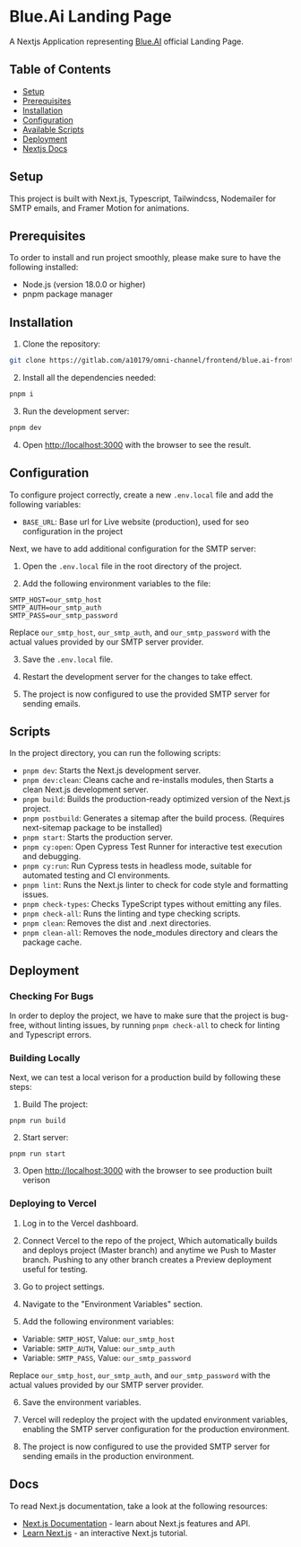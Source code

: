 # Blue.Ai Landing Page

A Nextjs Application representing [Blue.AI](https://blue.ai) official Landing Page.

## Table of Contents

- [Setup](#Setup)
- [Prerequisites](#prerequisites)
- [Installation](#installation)
- [Configuration](#configuration)
- [Available Scripts](#scripts)
- [Deployment](#deployment)
- [Nextjs Docs](#docs)

## Setup

This project is built with Next.js, Typescript, Tailwindcss, Nodemailer for SMTP emails, and Framer Motion for animations.

## Prerequisites

To order to install and run project smoothly, please make sure to have the following installed:

- Node.js (version 18.0.0 or higher)
- pnpm package manager

## Installation

1. Clone the repository:

```bash
git clone https://gitlab.com/a10179/omni-channel/frontend/blue.ai-frontend.git
```

2. Install all the dependencies needed:

```bash
pnpm i
```

3. Run the development server:

```bash
pnpm dev
```

4. Open [http://localhost:3000](http://localhost:3000) with the browser to see the result.

## Configuration

To configure project correctly, create a new `.env.local` file and add the following variables:

- `BASE_URL`: Base url for Live website (production), used for seo configuration in the project

Next, we have to add additional configuration for the SMTP server:

1. Open the `.env.local` file in the root directory of the project.

2. Add the following environment variables to the file:

```
SMTP_HOST=our_smtp_host
SMTP_AUTH=our_smtp_auth
SMTP_PASS=our_smtp_password
```

Replace `our_smtp_host`, `our_smtp_auth`, and `our_smtp_password` with the actual values provided by our SMTP server provider.

3. Save the `.env.local` file.

4. Restart the development server for the changes to take effect.

5. The project is now configured to use the provided SMTP server for sending emails.

## Scripts

In the project directory, you can run the following scripts:

- `pnpm dev`: Starts the Next.js development server.
- `pnpm dev:clean`: Cleans cache and re-installs modules, then Starts a clean Next.js development server.
- `pnpm build`: Builds the production-ready optimized version of the Next.js project.
- `pnpm postbuild`: Generates a sitemap after the build process. (Requires next-sitemap package to be installed)
- `pnpm start`: Starts the production server.
- `pnpm cy:open`: Open Cypress Test Runner for interactive test execution and debugging.
- `pnpm cy:run`: Run Cypress tests in headless mode, suitable for automated testing and CI environments.
- `pnpm lint`: Runs the Next.js linter to check for code style and formatting issues.
- `pnpm check-types`: Checks TypeScript types without emitting any files.
- `pnpm check-all`: Runs the linting and type checking scripts.
- `pnpm clean`: Removes the dist and .next directories.
- `pnpm clean-all`: Removes the node_modules directory and clears the package cache.

## Deployment

### Checking For Bugs

In order to deploy the project, we have to make sure that the project is bug-free, without linting issues, by running `pnpm check-all` to check for linting and Typescript errors.

### Building Locally

Next, we can test a local verison for a production build by following these steps:

1. Build The project:

```
pnpm run build
```

2. Start server:

```
pnpm run start
```

3. Open [http://localhost:3000](http://localhost:3000) with the browser to see production built verison

### Deploying to Vercel

1. Log in to the Vercel dashboard.

2. Connect Vercel to the repo of the project, Which automatically builds and deploys project (Master branch) and anytime we Push to Master branch. Pushing to any other branch creates a Preview deployment useful for testing.

3. Go to project settings.

4. Navigate to the "Environment Variables" section.

5. Add the following environment variables:

- Variable: `SMTP_HOST`, Value: `our_smtp_host`
- Variable: `SMTP_AUTH`, Value: `our_smtp_auth`
- Variable: `SMTP_PASS`, Value: `our_smtp_password`

Replace `our_smtp_host`, `our_smtp_auth`, and `our_smtp_password` with the actual values provided by our SMTP server provider.

6. Save the environment variables.

7. Vercel will redeploy the project with the updated environment variables, enabling the SMTP server configuration for the production environment.

8. The project is now configured to use the provided SMTP server for sending emails in the production environment.

## Docs

To read Next.js documentation, take a look at the following resources:

- [Next.js Documentation](https://nextjs.org/docs) - learn about Next.js features and API.
- [Learn Next.js](https://nextjs.org/learn/foundations/about-nextjs) - an interactive Next.js tutorial.
